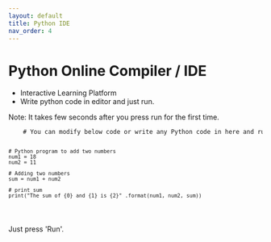 ```yaml
---
layout: default
title: Python IDE
nav_order: 4
---
```


# Python Online Compiler / IDE 

- Interactive Learning Platform
- Write python code in editor and just run.

Note: It takes few seconds after you press run for the first time.

<div data-datacamp-exercise data-lang="python" data-height="auto">
  <code data-type="pre-exercise-code"></code>
  <code data-type="sample-code"><pre>
    # You can modify below code or write any Python code in here and run.

    # Python program to add two numbers
    num1 = 18
    num2 = 11

    # Adding two numbers
    sum = num1 + num2

    # print sum
    print("The sum of {0} and {1} is {2}" .format(num1, num2, sum))

  </pre></code>
  <code data-type="solution"></code>
  <code data-type="sct"></code>
  <div data-type="hint">Just press 'Run'.</div>
</div>



